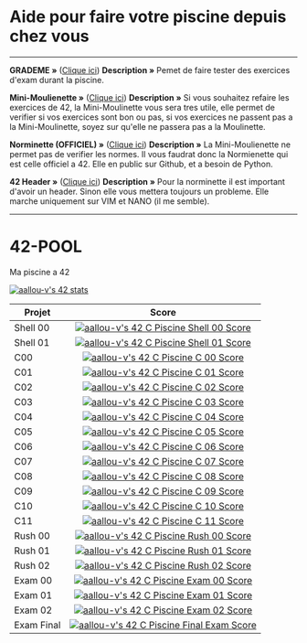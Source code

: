 # Aide pour faire votre piscine depuis chez vous
----------------------------------------------------

**GRADEME »** ([Clique ici](https://grademe.fr/))
 **Description »** Pemet de faire tester des exercices d'exam durant la piscine.

**Mini-Moulienette »** ([Clique ici](https://github.com/khairulhaaziq/mini-moulinette))
 **Description »** Si vous souhaitez refaire les exercices de 42, la Mini-Moulinette vous sera tres utile, elle permet de verifier si vos exercices sont bon ou pas, si vos exercices ne passent pas a la Mini-Moulinette, soyez sur qu'elle ne passera pas a la Moulinette.


**Norminette (OFFICIEL) »** ([Clique ici](https://github.com/42School/norminette))
 **Description »** La Mini-Moulienette ne permet pas de verifier les normes. Il vous faudrat donc la Normienette qui est celle officiel a 42. Elle en public sur Github, et a besoin de Python.


**42 Header »** ([Clique ici](https://github.com/42Paris/42header))
 **Description »** Pour la norminette il est important d'avoir un header. Sinon elle vous mettera toujours un probleme. Elle marche uniquement sur VIM et NANO (il me semble).

-------------------------------------------------------------------------------------------------

# 42-POOL
Ma piscine a 42

[![aallou-v's 42 stats](https://badge42.vercel.app/api/v2/clkit35uv000608l7iaajx9au/stats?cursusId=9&coalitionId=undefined)](https://www.youtube.com/watch?v=dQw4w9WgXcQ)

| Projet | Score |
|----------|:----------------:|
| Shell 00 | [![aallou-v's 42 C Piscine Shell 00 Score](https://badge42.vercel.app/api/v2/clkit35uv000608l7iaajx9au/project/3144387)]() |
| Shell 01 | [![aallou-v's 42 C Piscine Shell 01 Score](https://badge42.vercel.app/api/v2/clkit35uv000608l7iaajx9au/project/3144773)]() |
| C00 | [![aallou-v's 42 C Piscine C 00 Score](https://badge42.vercel.app/api/v2/clkit35uv000608l7iaajx9au/project/3148120)](https://github.com/Ratsock6/Piscine-42-JULY-2023/tree/main/C00) |
| C01 | [![aallou-v's 42 C Piscine C 01 Score](https://badge42.vercel.app/api/v2/clkit35uv000608l7iaajx9au/project/3150961)](https://github.com/Ratsock6/Piscine-42-JULY-2023/tree/main/C01) |
| C02 | [![aallou-v's 42 C Piscine C 02 Score](https://badge42.vercel.app/api/v2/clkit35uv000608l7iaajx9au/project/3150988)](https://github.com/Ratsock6/Piscine-42-JULY-2023/tree/main/C02) |
| C03 | [![aallou-v's 42 C Piscine C 03 Score](https://badge42.vercel.app/api/v2/clkit35uv000608l7iaajx9au/project/3153810)](https://github.com/Ratsock6/Piscine-42-JULY-2023/tree/main/C03) |
| C04 | [![aallou-v's 42 C Piscine C 04 Score](https://badge42.vercel.app/api/v2/clkit35uv000608l7iaajx9au/project/3154540)](https://github.com/Ratsock6/Piscine-42-JULY-2023/tree/main/C04) |
| C05 | [![aallou-v's 42 C Piscine C 05 Score](https://badge42.vercel.app/api/v2/clkit35uv000608l7iaajx9au/project/3158879)](https://github.com/Ratsock6/Piscine-42-JULY-2023/tree/main/C05) |
| C06 | [![aallou-v's 42 C Piscine C 06 Score](https://badge42.vercel.app/api/v2/clkit35uv000608l7iaajx9au/project/3161346)](https://github.com/Ratsock6/Piscine-42-JULY-2023/tree/main/C06) |
| C07 | [![aallou-v's 42 C Piscine C 07 Score](https://badge42.vercel.app/api/v2/clkit35uv000608l7iaajx9au/project/3165861)](https://github.com/Ratsock6/Piscine-42-JULY-2023/tree/main/C07) |
| C08 | [![aallou-v's 42 C Piscine C 08 Score](https://badge42.vercel.app/api/v2/clkit35uv000608l7iaajx9au/project/3171962)](https://github.com/Ratsock6/Piscine-42-JULY-2023/tree/main/C08) |
| C09 | [![aallou-v's 42 C Piscine C 09 Score](https://badge42.vercel.app/api/v2/clkit35uv000608l7iaajx9au/project/3179044)](https://github.com/Ratsock6/Piscine-42-JULY-2023/tree/main/C09) |
| C10 | [![aallou-v's 42 C Piscine C 10 Score](https://badge42.vercel.app/api/v2/clkit35uv000608l7iaajx9au/project/3201008)](https://github.com/Ratsock6/Piscine-42-JULY-2023/tree/main/C10) |
| C11 | [![aallou-v's 42 C Piscine C 11 Score](https://badge42.vercel.app/api/v2/clkit35uv000608l7iaajx9au/project/3194233)](https://github.com/Ratsock6/Piscine-42-JULY-2023/tree/main/C11) |
| Rush 00 | [![aallou-v's 42 C Piscine Rush 00 Score](https://badge42.vercel.app/api/v2/clkit35uv000608l7iaajx9au/project/3151012)](https://github.com/Ratsock6/Piscine-42-JULY-2023/tree/main/Rush00/ex00) |
| Rush 01 | [![aallou-v's 42 C Piscine Rush 01 Score](https://badge42.vercel.app/api/v2/clkit35uv000608l7iaajx9au/project/3168737)](https://github.com/Ratsock6/Piscine-42-JULY-2023/tree/main/Rush01-fail) |
| Rush 02 | [![aallou-v's 42 C Piscine Rush 02 Score](https://badge42.vercel.app/api/v2/clkit35uv000608l7iaajx9au/project/3183730)](https://github.com/Ratsock6/Piscine-42-JULY-2023/tree/main/Rush02/ex00) |
| Exam 00 | [![aallou-v's 42 C Piscine Exam 00 Score](https://badge42.vercel.app/api/v2/clkit35uv000608l7iaajx9au/project/3146560)](https://www.youtube.com/watch?v=dQw4w9WgXcQ) |
| Exam 01 | [![aallou-v's 42 C Piscine Exam 01 Score](https://badge42.vercel.app/api/v2/clkit35uv000608l7iaajx9au/project/3164787)](https://www.youtube.com/watch?v=dQw4w9WgXcQ) |
| Exam 02 | [![aallou-v's 42 C Piscine Exam 02 Score](https://badge42.vercel.app/api/v2/clkit35uv000608l7iaajx9au/project/3181863)](https://www.youtube.com/watch?v=dQw4w9WgXcQ) |
| Exam Final | [![aallou-v's 42 C Piscine Final Exam Score](https://badge42.vercel.app/api/v2/clkit35uv000608l7iaajx9au/project/3194645)](https://www.youtube.com/watch?v=dQw4w9WgXcQ) |
